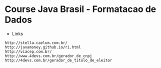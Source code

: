 # Course Java Brasil - Formatacao de Dados

* Links
```
http://stella.caelum.com.br/
http://javamoney.github.io/ri.html
http://viacep.com.br/
http://www.4devs.com.br/gerador_de_cnpj
http://4devs.com.br/gerador_de_titulo_de_eleitor


```